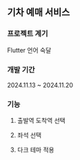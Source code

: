 ## 기차 예매 서비스

### 프로젝트 계기

Flutter 언어 숙달

### 개발 기간

2024.11.13 ~ 2024.11.20

### 기능

1. 출발역 도착역 선택

2. 좌석 선택

3. 다크 테마 적용
